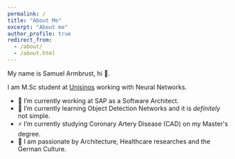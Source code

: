 ```yaml
---
permalink: /
title: "About Me"
excerpt: "About me"
author_profile: true
redirect_from: 
  - /about/
  - /about.html
---
```


My name is Samuel Armbrust, hi 👋. 

I am M.Sc student at [Unisinos](http://www.unisinos.br/mestrado-e-doutorado/computacao-aplicada/presencial/sao-leopoldo/mestrado/discentes) working with Neural Networks. 

- 🔭 I’m currently working at SAP as a Software Architect.
- 🌱 I’m currently learning Object Detection Networks and it is *definitely* not simple.
- ⚡ I’m currently studying Coronary Artery Disease (CAD) on my Master's degree.
- 🤔 I am passionate by Architecture, Healthcare researches and the German Culture.






